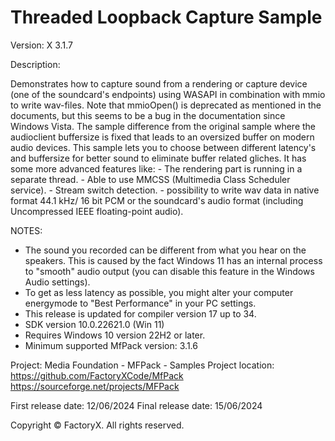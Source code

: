 # Threaded Loopback Capture Sample

Version: X 3.1.7

Description:

  Demonstrates how to capture sound from a rendering or capture device (one of the soundcard's endpoints)
  using WASAPI in combination with mmio to write wav-files.
  Note that mmioOpen() is deprecated as mentioned in the documents, 
  but this seems to be a bug in the documentation since Windows Vista.
  The sample difference from the original sample where the audioclient buffersize is fixed that leads to an oversized buffer on modern audio devices.
  This sample lets you to choose between different latency's and buffersize for better sound to eliminate buffer related gliches.
  It has some more advanced features like: 
    - The rendering part is running in a separate thread.
    - Able to use MMCSS (Multimedia Class Scheduler service).
    - Stream switch detection.
    - possibility to write wav data in native format 44.1 kHz/ 16 bit PCM or the soundcard's audio format (including Uncompressed IEEE floating-point audio). 

NOTES:
 - The sound you recorded can be different from what you hear on the speakers.
   This is caused by the fact Windows 11 has an internal process to "smooth" audio output (you can disable this feature in the Windows Audio settings).
 - To get as less latency as possible, you might alter your computer energymode to "Best Performance" in your PC settings.
 - This release is updated for compiler version 17 up to 34.
 - SDK version 10.0.22621.0 (Win 11)
 - Requires Windows 10 version 22H2 or later.
 - Minimum supported MfPack version: 3.1.6

Project: Media Foundation - MFPack - Samples
Project location: https://github.com/FactoryXCode/MfPack
                  https://sourceforge.net/projects/MFPack

First release date: 12/06/2024
Final release date: 15/06/2024

Copyright © FactoryX. All rights reserved.
